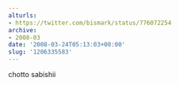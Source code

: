 ```yaml
---
alturls:
- https://twitter.com/bismark/status/776072254
archive:
- 2008-03
date: '2008-03-24T05:13:03+00:00'
slug: '1206335583'
---
```


chotto sabishii

